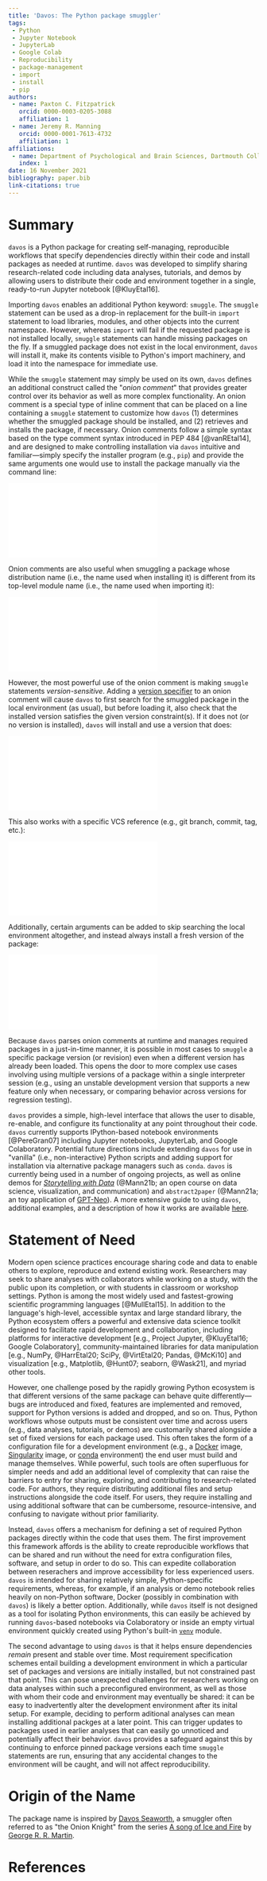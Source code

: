 ```yaml
---
title: 'Davos: The Python package smuggler'
tags:
 - Python
 - Jupyter Notebook
 - JupyterLab
 - Google Colab
 - Reproducibility
 - package-management
 - import
 - install
 - pip
authors:
 - name: Paxton C. Fitzpatrick
   orcid: 0000-0003-0205-3088
   affiliation: 1
 - name: Jeremy R. Manning
   orcid: 0000-0001-7613-4732
   affiliation: 1
affiliations:
 - name: Department of Psychological and Brain Sciences, Dartmouth College
   index: 1
date: 16 November 2021
bibliography: paper.bib
link-citations: true
---
```



# Summary

`davos` is a Python package for creating self-managing, reproducible workflows that specify dependencies directly within 
their code and install packages as needed at runtime. `davos` was developed to simplify sharing research-related code 
including data analyses, tutorials, and demos by allowing users to distribute their code and environment together in a 
single, ready-to-run Jupyter notebook [@KluyEtal16].

Importing `davos` enables an additional Python keyword: `smuggle`. The `smuggle` statement can be used as a drop-in 
replacement for the built-in `import` statement to load libraries, modules, and other objects into the current 
namespace. However, whereas `import` will fail if the requested package is not installed locally, `smuggle` statements 
can handle missing packages on the fly. If a smuggled package does not exist in the local environment, `davos` 
will install it, make its contents visible to Python's import machinery, and load it into the namespace for immediate 
use.

While the `smuggle` statement may simply be used on its own, `davos` defines an additional construct called the "*onion 
comment*" that provides greater control over its behavior as well as more complex functionality. An onion comment is a 
special type of inline comment that can be placed on a line containing a `smuggle` statement to customize how `davos` 
(1) determines whether the smuggled package should be installed, and (2) retrieves and installs the package, if 
necessary. Onion comments follow a simple syntax based on the type comment syntax introduced in PEP 484 [@vanREtal14], 
and are designed to make controlling installation via `davos` intuitive and familiar&mdash;simply specify the installer 
program (e.g., `pip`) and provide the same arguments one would use to install the package manually via the command line:

![](snippets/snippet1.pdf)

Onion comments are also useful when smuggling a package whose distribution name (i.e., the name used when installing it) 
is different from its top-level module name (i.e., the name used when importing it):

![](snippets/snippet2.pdf)

However, the most powerful use of the onion comment is making `smuggle` statements *version-sensitive*. Adding a 
[version specifier](https://www.python.org/dev/peps/pep-0440/#version-specifiers) to an onion comment will cause `davos`
to first search for the smuggled package in the local environment (as usual), but before loading it, also check that the 
installed version satisfies the given version constraint(s). If it does not (or no version is installed), `davos` will 
install and use a version that does:

![](snippets/snippet3.pdf)

This also works with a specific VCS reference (e.g., git branch, commit, tag, etc.):

![](snippets/snippet4.pdf)

Additionally, certain arguments can be added to skip searching the local environment altogether, and instead always 
install a fresh version of the package:

![](snippets/snippet5.pdf)

Because `davos` parses onion comments at runtime and manages required packages in a just-in-time manner, it is possible 
in most cases to `smuggle` a specific package version (or revision) even when a different version has already been 
loaded. This opens the door to more complex use cases involving using multiple versions of a package within a single 
interpreter session (e.g., using an unstable development version that supports a new feature only when necessary, or 
comparing behavior across versions for regression testing).

`davos` provides a simple, high-level interface that allows the user to disable, re-enable, and configure its 
functionality at any point throughout their code. `davos` currently supports IPython-based notebook environments 
[@PereGran07] including Jupyter notebooks, JupyterLab, and Google Colaboratory. Potential future directions include 
extending `davos` for use in "vanilla" (i.e., non-interactive) Python scripts and adding support for installation via 
alternative package managers such as `conda`. `davos` is currently being used in a number of ongoing projects, as well 
as online demos for [*Storytelling with Data*](https://github.com/ContextLab/storytelling-with-data) (@Mann21b; an open 
course on data science, visualization, and communication) and `abstract2paper` (@Mann21a; an toy application of 
[GPT-Neo](https://github.com/EleutherAI/gpt-neo)). A more extensive guide to using `davos`, additional examples, and a 
description of how it works are available [here](https://github.com/ContextLab/davos).


# Statement of Need

Modern open science practices encourage sharing code and data to enable others to explore, reproduce and extend existing
work. Researchers may seek to share analyses with collaborators while working on a study, with the public upon its 
completion, or with students in classroom or workshop settings. Python is among the most widely used and fastest-growing 
scientific programming languages [@MullEtal15]. In addition to the language's high-level, accessible syntax and large 
standard library, the Python ecosystem offers a powerful and extensive data science toolkit designed to facilitate rapid 
development and collaboration, including platforms for interactive development [e.g., Project Jupyter, @KluyEtal16\; 
Google Colaboratory], community-maintained libraries for data manipulation [e.g., NumPy, @HarrEtal20; SciPy, 
@VirtEtal20; Pandas, @McKi10] and visualization [e.g., Matplotlib, @Hunt07; seaborn, @Wask21], and myriad other 
tools. 

However, one challenge posed by the rapidly growing Python ecosystem is that different versions of the same package can 
behave quite differently&mdash;bugs are introduced and fixed, features are implemented and removed, support for Python 
versions is added and dropped, and so on. Thus, Python workflows whose outputs must be consistent over time and across 
users (e.g., data analyses, tutorials, or demos) are customarily shared alongside a set of fixed versions for each 
package used. This often takes the form of a configuration file for a development environment (e.g., a 
[Docker](https://www.docker.com/) image, [Singularity](https://sylabs.io/singularity/) image, or 
[conda](https://docs.conda.io/en/latest/) environment) the end user must build and manage themselves. While powerful,
such tools are often superfluous for simpler needs and add an additional level of complexity that can raise the 
barriers to entry for sharing, exploring, and contributing to research-related code. For authors, they require 
distributing additional files and setup instructions alongside the code itself. For users, they require installing and 
using additional software that can be cumbersome, resource-intensive, and confusing to navigate without prior 
familiarity.

Instead, `davos` offers a mechanism for defining a set of required Python packages directly within the code that uses 
them. The first improvement this framework affords is the ability to create reproducible workflows that can be shared 
and run without the need for extra configuration files, software, and setup in order to do so. This can expedite 
collaboration between reserachers and improve accessibility for less experienced users. `davos` is intended for sharing 
relatively simple, Python-specific requirements, whereas, for example, if an analysis or demo notebook relies heavily on
non-Python software, Docker (possibly in combination with `davos`) is likely a better option. Additionally, while 
`davos` itself is not designed as a tool for isolating Python environments, this can easily be achieved by running 
`davos`-based notebooks via Colaboratory or inside an empty virtual environment quickly created using Python's built-in 
[`venv`](https://docs.python.org/3/library/venv.html) module.

The second advantage to using `davos` is that it helps ensure dependencies *remain* present and stable over time. Most 
requirement specification schemes entail building a development environment in which a particular set of packages and 
versions are initially installed, but not constrained past that point. This can pose unexpected challenges for 
researchers working on data analyses within such a preconfigured environment, as well as those with whom their code and 
environment may eventually be shared: it can be easy to inadvertently alter the development environment after its inital 
setup. For example, deciding to perform aditional analyses can mean installing additional packges at a later point. This 
can trigger updates to packages used in earlier analyses that can easily go unnoticed and potentially affect their 
behavior. `davos` provides a safeguard against this by continuing to enforce pinned package versions each time `smuggle`
statements are run, ensuring that any accidental changes to the environment will be caught, and will not affect 
reproducibility.


# Origin of the Name

The package name is inspired by [Davos Seaworth](https://en.wikipedia.org/wiki/Davos_Seaworth), a smuggler often 
referred to as "the Onion Knight" from the series 
[A song of Ice and Fire](https://en.wikipedia.org/wiki/A_Song_of_Ice_and_Fire) by 
[George R. R. Martin](https://en.wikipedia.org/wiki/George_R._R._Martin).


# References
